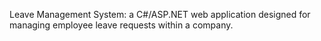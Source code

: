 Leave Management System: a C#/ASP.NET web application designed for managing employee leave requests within a company.
